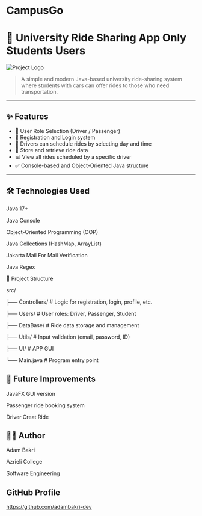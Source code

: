 # CampusGo
# 🚗 University Ride Sharing App Only Students Users

![Project Logo](https://sdmntprpolandcentral.oaiusercontent.com/files/00000000-6b30-620a-9b45-95093a68dae1/raw?se=2025-05-21T14%3A22%3A19Z&sp=r&sv=2024-08-04&sr=b&scid=81eb7117-193f-559f-bd7c-89482c2ba5fa&skoid=71e8fa5c-90a9-4c17-827b-14c3005164d6&sktid=a48cca56-e6da-484e-a814-9c849652bcb3&skt=2025-05-20T22%3A54%3A10Z&ske=2025-05-21T22%3A54%3A10Z&sks=b&skv=2024-08-04&sig=Dhdm2aD9VwFJUbe61XLNVj74VU8LzW1iZp4GUhQLA4w%3D)

> A simple and modern Java-based university ride-sharing system where students with cars can offer rides to those who need transportation.  

---

## ✨ Features

- 👤 User Role Selection (Driver / Passenger)
- 📝 Registration and Login system
- 📅 Drivers can schedule rides by selecting day and time
- 📍 Store and retrieve ride data
- 📊 View all rides scheduled by a specific driver
- ✅ Console-based and Object-Oriented Java structure

---


## 🛠 Technologies Used
Java 17+

Java Console

Object-Oriented Programming (OOP)

Java Collections (HashMap, ArrayList)

Jakarta Mail For Mail Verification

Java Regex



📁 Project Structure

src/

├── Controllers/       # Logic for registration, login, profile, etc.

├── Users/             # User roles: Driver, Passenger, Student

├── DataBase/          # Ride data storage and management

├── Utils/             # Input validation (email, password, ID)

├── UI/                # APP GUI

└── Main.java          # Program entry point

## 📌 Future Improvements

JavaFX GUI version

Passenger ride booking system

Driver Creat Ride 

## 👨‍💻 Author
Adam Bakri

Azrieli College

Software Engineering

## GitHub Profile
https://github.com/adambakri-dev

